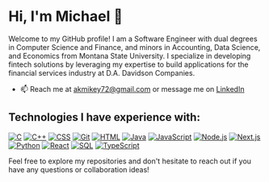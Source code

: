 # Hi, I'm Michael 👋 

Welcome to my GitHub profile! I am a Software Engineer with dual degrees in Computer Science and Finance, and minors in Accounting, Data Science, and Economics from Montana State University. I specialize in developing fintech solutions by leveraging my expertise to build applications for the financial services industry at D.A. Davidson Companies.

- 📫 Reach me at [akmikey72@gmail.com](mailto:akmikey72@gmail.com) or message me on [LinkedIn](https://www.linkedin.com/in/mbelmear/)

## Technologies I have experience with:

[![C](https://img.shields.io/badge/-C-A8B9CC?logo=c&logoColor=white)](https://en.wikipedia.org/wiki/C_(programming_language))
[![C++](https://img.shields.io/badge/-C%2B%2B-00599C?logo=c%2B%2B&logoColor=white)](https://isocpp.org/)
[![CSS](https://img.shields.io/badge/-CSS3-1572B6?logo=css3&logoColor=white)](https://developer.mozilla.org/en-US/docs/Web/CSS)
[![Git](https://img.shields.io/badge/-Git-F05032?logo=git&logoColor=white)](https://git-scm.com/)
[![HTML](https://img.shields.io/badge/-HTML5-E34F26?logo=html5&logoColor=white)](https://developer.mozilla.org/en-US/docs/Web/HTML)
[![Java](https://img.shields.io/badge/-Java-007396?logo=java&logoColor=white)](https://www.oracle.com/java/)
[![JavaScript](https://img.shields.io/badge/-JavaScript-F7DF1E?logo=javascript&logoColor=black)](https://developer.mozilla.org/en-US/docs/Web/JavaScript)
[![Node.js](https://img.shields.io/badge/-Node.js-339933?logo=nodedotjs&logoColor=white)](https://nodejs.org/)
[![Next.js](https://img.shields.io/badge/-Next.js-000000?logo=nextdotjs&logoColor=white)](https://nextjs.org/)
[![Python](https://img.shields.io/badge/-Python-3776AB?logo=python&logoColor=white)](https://www.python.org/)
[![React](https://img.shields.io/badge/-React-61DAFB?logo=react&logoColor=black)](https://reactjs.org/)
[![SQL](https://img.shields.io/badge/-SQL-4479A1?logo=postgresql&logoColor=white)](https://www.postgresql.org/)
[![TypeScript](https://img.shields.io/badge/-TypeScript-007ACC?logo=typescript&logoColor=white)](https://www.typescriptlang.org/)

Feel free to explore my repositories and don't hesitate to reach out if you have any questions or collaboration ideas!
